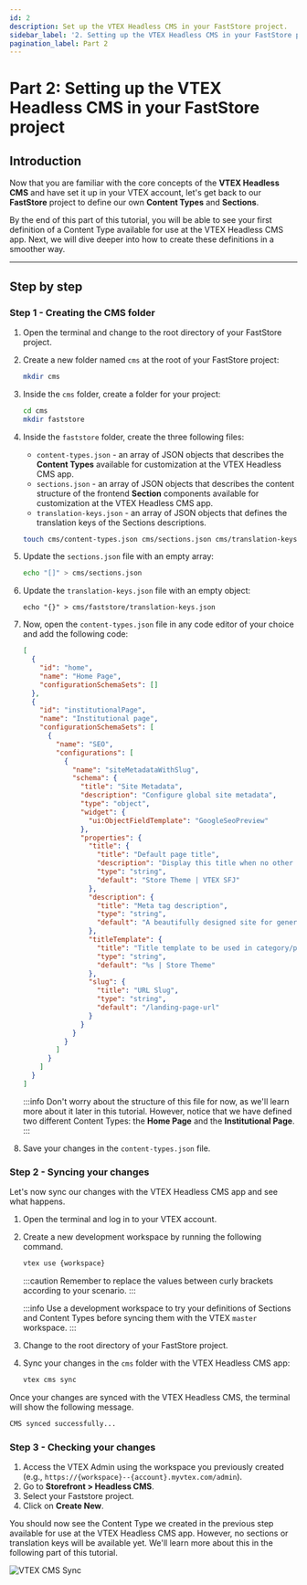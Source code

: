 ```yaml
---
id: 2
description: Set up the VTEX Headless CMS in your FastStore project.
sidebar_label: '2. Setting up the VTEX Headless CMS in your FastStore project'
pagination_label: Part 2
---
```


# Part 2: Setting up the VTEX Headless CMS in your FastStore project

## Introduction

Now that you are familiar with the core concepts of the **VTEX Headless CMS** and have set it up in your VTEX account, let's get back to our **FastStore** project to define our own **Content Types** and **Sections**.

By the end of this part of this tutorial, you will be able to see your first definition of a Content Type available for use at the VTEX Headless CMS app. Next, we will dive deeper into how to create these definitions in a smoother way.

---

## Step by step

### Step 1 - Creating the CMS folder

1. Open the terminal and change to the root directory of your FastStore project.
2. Create a new folder named `cms` at the root of your FastStore project:

    ```bash
    mkdir cms
    ```

3. Inside the `cms` folder, create a folder for your project:

    ```bash
    cd cms
    mkdir faststore
    ```
4. Inside the `faststore` folder, create the three following files:

    - `content-types.json` - an array of JSON objects that describes the **Content Types** available for customization at the VTEX Headless CMS app.
    - `sections.json` - an array of JSON objects that describes the content structure of the frontend **Section** components available for customization at the VTEX Headless CMS app.
    - `translation-keys.json` - an array of JSON objects that defines the translation keys of the Sections descriptions.

    ```bash
    touch cms/content-types.json cms/sections.json cms/translation-keys.json
    ```

5. Update the `sections.json` file with an empty array:

   ```bash
   echo "[]" > cms/sections.json
   ```
6. Update the `translation-keys.json` file with an empty object:
   ```
   echo "{}" > cms/faststore/translation-keys.json
   ```

7. Now, open the `content-types.json` file in any code editor of your choice and add the following code:

    ```json title="cms/content-types.json"
    [
      {
        "id": "home",
        "name": "Home Page",
        "configurationSchemaSets": []
      },
      {
        "id": "institutionalPage",
        "name": "Institutional page",
        "configurationSchemaSets": [
          {
            "name": "SEO",
            "configurations": [
              {
                "name": "siteMetadataWithSlug",
                "schema": {
                  "title": "Site Metadata",
                  "description": "Configure global site metadata",
                  "type": "object",
                  "widget": {
                    "ui:ObjectFieldTemplate": "GoogleSeoPreview"
                  },
                  "properties": {
                    "title": {
                      "title": "Default page title",
                      "description": "Display this title when no other tile is available",
                      "type": "string",
                      "default": "Store Theme | VTEX SFJ"
                    },
                    "description": {
                      "title": "Meta tag description",
                      "type": "string",
                      "default": "A beautifully designed site for general VTEX stores"
                    },
                    "titleTemplate": {
                      "title": "Title template to be used in category/product pages",
                      "type": "string",
                      "default": "%s | Store Theme"
                    },
                    "slug": {
                      "title": "URL Slug",
                      "type": "string",
                      "default": "/landing-page-url"
                    }
                  }
                }
              }
            ]
          }
        ]
      }
    ]
    ```

    :::info
    Don't worry about the structure of this file for now, as we'll learn more about it later in this tutorial. However, notice that we have defined two different Content Types: the **Home Page** and the **Institutional Page**.
    :::

8. Save your changes in the `content-types.json` file.

### Step 2 - Syncing your changes

Let's now sync our changes with the VTEX Headless CMS app and see what happens.

1. Open the terminal and log in to your VTEX account.
2. Create a new development workspace by running the following command.

   ```bash
   vtex use {workspace}
   ```

   :::caution
   Remember to replace the values between curly brackets according to your scenario.
   :::

   :::info
   Use a development workspace to try your definitions of Sections and Content Types before syncing them with the VTEX `master` workspace.
   :::

3. Change to the root directory of your FastStore project.
4. Sync your changes in the `cms` folder with the VTEX Headless CMS app:

   ```bash
   vtex cms sync
   ```

Once your changes are synced with the VTEX Headless CMS, the terminal will show the following message.

  ```bash
  CMS synced successfully...
  ```

### Step 3 - Checking your changes

1. Access the VTEX Admin using the workspace you previously created (e.g., `https://{workspace}--{account}.myvtex.com/admin`).
2. Go to **Storefront > Headless CMS**.
3. Select your Faststore project.
4. Click on **Create New**.

You should now see the Content Type we created in the previous step available for use at the VTEX Headless CMS app. However, no sections or translation keys will be available yet. We'll learn more about this in the following part of this tutorial.

![VTEX CMS Sync](https://vtexhelp.vtexassets.com/assets/docs/src/vtex-cms-sync___6388c7ddf3d6891bf9d9dd4a09b45390.png)
